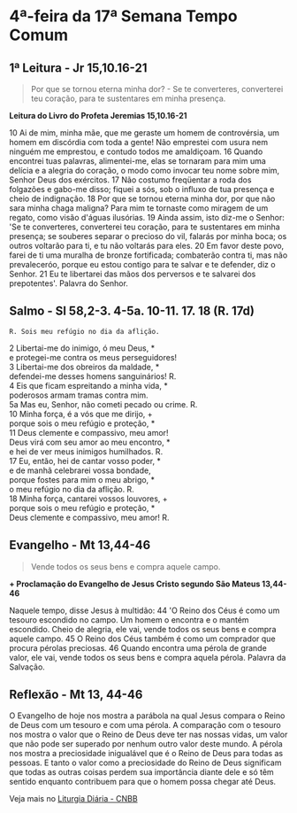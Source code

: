 # 4ª-feira da 17ª Semana Tempo Comum

## 1ª Leitura - Jr 15,10.16-21

> Por que se tornou eterna minha dor? - Se te converteres, converterei teu coração, para te sustentares em minha presença.

**Leitura do Livro do Profeta Jeremias 15,10.16-21**

10 Ai de mim, minha mãe,     que me geraste um homem de controvérsia,     um homem em discórdia com toda a gente!     Não emprestei com usura nem ninguém me emprestou,     e contudo todos me amaldiçoam.    16 Quando encontrei tuas palavras, alimentei-me,     elas se tornaram para mim     uma delícia e a alegria do coração,     o modo como invocar teu nome sobre mim,     Senhor Deus dos exércitos.    17 Não costumo freqüentar a roda dos folgazões     e gabo-me disso;     fiquei a sós, sob o influxo de tua presença     e cheio de indignação.    18 Por que se tornou eterna minha dor,     por que não sara minha chaga maligna?     Para mim te tornaste como miragem de um regato,     como visão d'águas ilusórias.    19 Ainda assim, isto diz-me o Senhor:     'Se te converteres, converterei teu coração,     para te sustentares em minha presença;     se souberes separar o precioso do vil,     falarás por minha boca;     os outros voltarão para ti,     e tu não voltarás para eles.    20 Em favor deste povo, farei de ti     uma muralha de bronze fortificada;     combaterão contra ti, mas não prevaleceróo,     porque eu estou contigo     para te salvar e te defender,     diz o Senhor.    21 Eu te libertarei das mãos dos perversos     e te salvarei dos prepotentes'.     Palavra do Senhor.

## Salmo - Sl 58,2-3. 4-5a. 10-11. 17. 18 (R. 17d)

`R. Sois meu refúgio no dia da aflição.`

2 Libertai-me do inimigo, ó meu Deus, *   
 e protegei-me contra os meus perseguidores!   
3 Libertai-me dos obreiros da maldade, *   
 defendei-me desses homens sanguinários! R.       
4 Eis que ficam espreitando a minha vida, *   
 poderosos armam tramas contra mim.   
5a Mas eu, Senhor, não cometi pecado ou crime. R.       
10 Minha força, é a vós que me dirijo, +   
 porque sois o meu refúgio e proteção, *   
11 Deus clemente e compassivo, meu amor!   
 Deus virá com seu amor ao meu encontro, *   
 e hei de ver meus inimigos humilhados. R.       
17 Eu, então, hei de cantar vosso poder, *   
 e de manhã celebrarei vossa bondade,   
 porque fostes para mim o meu abrigo, *   
 o meu refúgio no dia da aflição. R.       
18 Minha força, cantarei vossos louvores, +   
 porque sois o meu refúgio e proteção, *   
 Deus clemente e compassivo, meu amor! R.

## Evangelho - Mt 13,44-46

> Vende todos os seus bens e compra aquele campo.

**+ Proclamação do Evangelho de Jesus Cristo segundo São Mateus 13,44-46**

Naquele tempo, disse Jesus à multidão:    44 'O Reino dos Céus é como um tesouro escondido no campo.     Um homem o encontra e o mantém escondido.     Cheio de alegria, ele vai, vende todos os seus bens     e compra aquele campo.    45 O Reino dos Céus também é como um comprador     que procura pérolas preciosas.    46 Quando encontra uma pérola de grande valor,     ele vai, vende todos os seus bens     e compra aquela pérola.     Palavra da Salvação.

## Reflexão - Mt 13, 44-46

O Evangelho de hoje nos mostra a parábola na qual Jesus compara o Reino de Deus com um tesouro e com uma pérola. A comparação com o tesouro nos mostra o valor que o Reino de Deus deve ter nas nossas vidas, um valor que não pode ser superado por nenhum outro valor deste mundo. A pérola nos mostra a preciosidade inigualável que é o Reino de Deus para todas as pessoas. E tanto o valor como a preciosidade do Reino de Deus significam que todas as outras coisas perdem sua importância diante dele e só têm sentido enquanto contribuem para que o homem possa chegar até Deus.

Veja mais no [Liturgia Diária - CNBB](http://liturgiadiaria.cnbb.org.br/app/user/user/UserView.php?ano=2016&mes=7&dia=27)